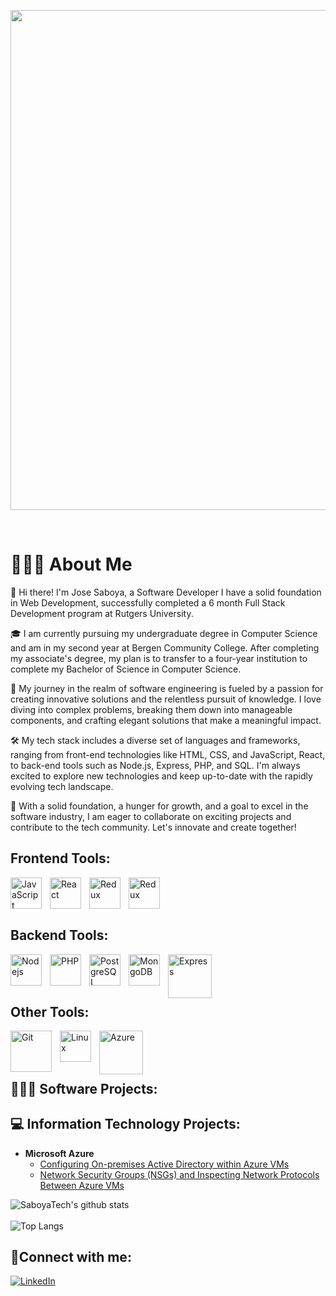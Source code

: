 <p align="center">
  <img width="800" src="https://github.com/SaboyaTech/SaboyaTech/assets/16430662/72636dff-c7bd-4f24-ab30-c1bc20bd1a43"/>
</p>

<br />

# 👨🏻‍💻 About Me

👋 Hi there! I'm Jose Saboya, a Software Developer I have a solid foundation in Web Development, successfully completed a 6 month Full Stack Development program at Rutgers University.

🎓 I am currently pursuing my undergraduate degree in Computer Science and am in my second year at Bergen Community College. After completing my associate's degree, my plan is to transfer to a four-year institution to complete my Bachelor of Science in Computer Science.

🚀 My journey in the realm of software engineering is fueled by a passion for creating innovative solutions and the relentless pursuit of knowledge. I love diving into complex problems, breaking them down into manageable components, and crafting elegant solutions that make a meaningful impact.

🛠️ My tech stack includes a diverse set of languages and frameworks, ranging from front-end technologies like HTML, CSS, and JavaScript, React, to back-end tools such as Node.js, Express, PHP, and SQL. I'm always excited to explore new technologies and keep up-to-date with the rapidly evolving tech landscape.

🌟 With a solid foundation, a hunger for growth, and a goal to excel in the software industry, I am eager to collaborate on exciting projects and contribute to the tech community. Let's innovate and create together!

## Frontend Tools:

<img align="left" alt="JavaScript" width="50px" src="https://cdn.jsdelivr.net/gh/devicons/devicon/icons/javascript/javascript-original.svg" style="padding-right:10px;" />
<img align="left" alt="React" width="50px" src="https://cdn.jsdelivr.net/gh/devicons/devicon/icons/react/react-original-wordmark.svg" style="padding-right:10px;" />
<img align="left" alt="Redux" width="50px" src="https://cdn.jsdelivr.net/gh/devicons/devicon/icons/redux/redux-original.svg" style="padding-right:10px;" />
<img align="left" alt="Redux" width="50px" src="https://cdn.jsdelivr.net/gh/devicons/devicon/icons/jquery/jquery-original-wordmark.svg" style="padding-right:10px;" />

<br />
<br />
<br />

## Backend Tools:

<img align="left" alt="Nodejs" width="50px" src="https://cdn.jsdelivr.net/gh/devicons/devicon/icons/nodejs/nodejs-original.svg" style="padding-right:10px;" />
<img align="left" alt="PHP" width="50px" src="https://cdn.jsdelivr.net/gh/devicons/devicon/icons/php/php-original.svg" style="padding-right:10px;" />
<img align="left" alt="PostgreSQL" width="50px" src="https://cdn.jsdelivr.net/gh/devicons/devicon/icons/postgresql/postgresql-original-wordmark.svg" style="padding-right:10px;" />
<img align="left" alt="MongoDB" width="50px" src="https://cdn.jsdelivr.net/gh/devicons/devicon/icons/mongodb/mongodb-original-wordmark.svg" style="padding-right:10px;" />

<img align="left" alt="Express" width="70px" src="https://cdn.jsdelivr.net/gh/devicons/devicon/icons/express/express-original-wordmark.svg" style="padding-right:10px;" />

<br />
<br />
<br />

## Other Tools:

<img align="left" alt="Git" width="66px" src="https://cdn.jsdelivr.net/gh/devicons/devicon/icons/git/git-original-wordmark.svg" style="padding-right:10px;" />
<img align="left" alt="Linux" width="50px" src="https://cdn.jsdelivr.net/gh/devicons/devicon/icons/linux/linux-original.svg" style="padding-right:10px;" />
<img align="left" alt="Azure" width="70px" src="https://cdn.jsdelivr.net/gh/devicons/devicon/icons/azure/azure-original-wordmark.svg" style="padding-right:10px;" />

<br />
<br />
<br />

## 👨🏽‍💻 Software Projects:

## 💻 Information Technology Projects:

- <b>Microsoft Azure</b>
  - [Configuring On-premises Active Directory within Azure VMs](https://github.com/SaboyaTech/azure-active-directory-config)
  - [Network Security Groups (NSGs) and Inspecting Network Protocols Between Azure VMs](https://github.com/SaboyaTech/azure-network-protocols)

![SaboyaTech's github stats](https://github-readme-stats.vercel.app/api?username=SaboyaTech&show_icons=true&theme=tokyonight&include_all_commits=true&count_private=true&hide=contribs)
<br />
<br />
![Top Langs](https://github-readme-stats.vercel.app/api/top-langs/?username=SaboyaTech&layout=compact&langs_count=20)

<h2>🤳Connect with me:</h2>

[![LinkedIn](https://img.shields.io/badge/LinkedIn-Profile-blue?style=flat&logo=linkedin&logoColor=white&link=https://www.linkedin.com/in/joseluissaboya/)][linkedin]

[linkedin]: https://www.linkedin.com/in/joseluissaboya 

<!-- [![linkedin](https://img.shields.io/badge/linkedin-0A66C2?style=for-the-badge&logo=linkedin&logoColor=white)](https://www.linkedin.com/in/joseluissaboya/) [![gmail](https://img.shields.io/badge/gmail-C0392B?style=for-the-badge&logo=gmail&logoColor=white)](mailto:saboyatech@gmail.com) -->

<!--
## 👨🏽‍💻 Software Projects:

- <b>Static S3 Website Deployment via Terrafrom</b>
  - [Cloud Resume Challenge](https://github.com/SaboyaTech/cloudresumechallenge)
- <b>Microservices, Containers, and Serverless Deployment</b>
  - [Deploying Containerized Flask and React Microservices On EC2](https://github.com/SaboyaTech/flask-react-aws-ec2)
- <b>Solo Project Final Exam For Rutgers Coding Bootcamp</b>
  - [Instructor Portal App](https://github.com/SaboyaTech/instructorportal-python)
-->

